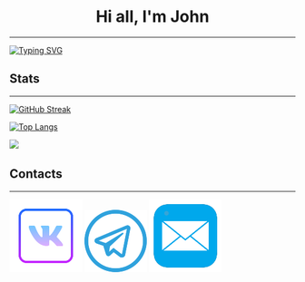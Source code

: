<h1 align="center"> Hi all, I'm John </h1>

___
[![Typing SVG](https://readme-typing-svg.herokuapp.com?font=Fira+Code&pause=2500&center=true&vCenter=true&width=500&lines=I'm+an+IT+student+from+Tyumen%2C+Russia)](https://git.io/typing-svg)

## Stats
___

[![GitHub Streak](http://github-readme-streak-stats.herokuapp.com?user=J0hnLenin&theme=tokyonight_duo)](https://git.io/streak-stats)

[![Top Langs](https://github-readme-stats.vercel.app/api/top-langs/?username=J0hnLenin&hide=jupyter%20notebook)](https://github.com/anuraghazra/github-readme-stats)

![](https://komarev.com/ghpvc/?username=J0hnLenin)

## Сontacts
___

[![i](vk4.png)](https://vk.com/j0hn_lenin) [![i](tg2.png)](https://t.me/J0hn_Lenin) <a href="mailto:ziziz123ziziz@gmail.com"><img src="ml.png"></a>
